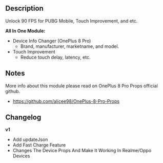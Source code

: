 ## Description
Unlock 90 FPS for PUBG Mobile, Touch Improvement, and etc.

**All In One Module:**
* Device Info Changer (OnePlus 8 Pro)
   * Brand, manufacturer, marketname, and model.
* Touch Improvement
   * Reduce touch delay, latency, etc.

## Notes
More info about this module please read on OnePlus 8 Pro Props official github.
* https://github.com/alicee98/OnePlus-8-Pro-Props

## Changelog
**v1**
* Add updateJson
* Add Fast Charge Feature
* Changes The Device Props And Make It Working In Realme/Oppo Devices
